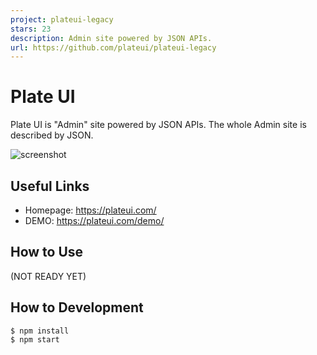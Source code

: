 ```yaml
---
project: plateui-legacy
stars: 23
description: Admin site powered by JSON APIs.
url: https://github.com/plateui/plateui-legacy
---
```


# Plate UI

Plate UI is "Admin" site powered by JSON APIs. The whole Admin site
is described by JSON.

![screenshot](https://user-images.githubusercontent.com/290496/85219184-a3c51280-b3dc-11ea-9f8f-60a7a17e0471.png)


## Useful Links

- Homepage: <https://plateui.com/>
- DEMO: <https://plateui.com/demo/>

## How to Use

(NOT READY YET)

## How to Development

```
$ npm install
$ npm start
```

